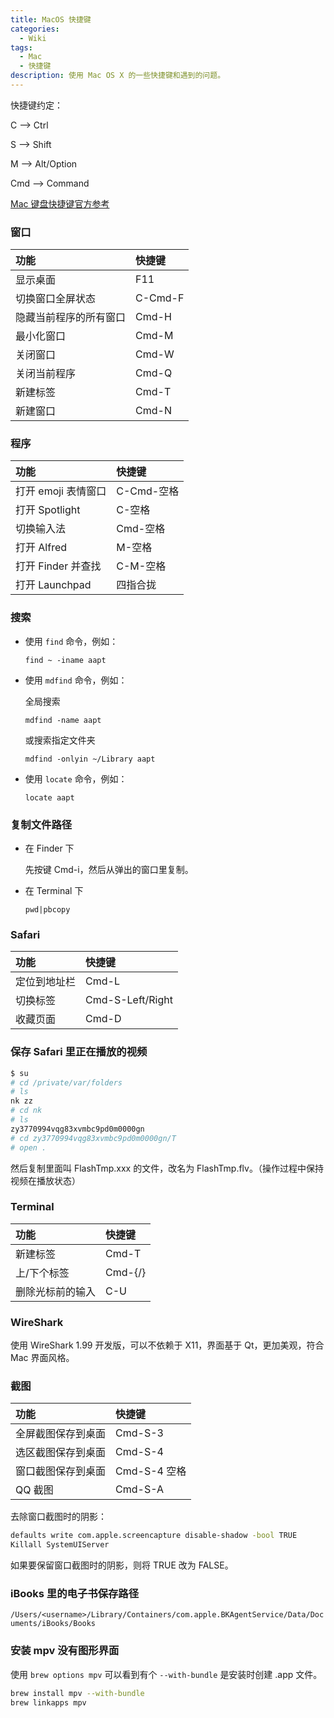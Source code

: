 ```yaml
---
title: MacOS 快捷键
categories:
  - Wiki
tags:
  - Mac
  - 快捷键
description: 使用 Mac OS X 的一些快捷键和遇到的问题。
---
```


快捷键约定：

C --> Ctrl

S --> Shift

M --> Alt/Option

Cmd --> Command

[Mac 键盘快捷键官方参考](https://support.apple.com/zh-cn/HT201236)

### 窗口

| 功能                   | 快捷键  |
|:-----------------------|:--------|
| 显示桌面               | F11     |
| 切换窗口全屏状态       | C-Cmd-F |
| 隐藏当前程序的所有窗口 | Cmd-H   |
| 最小化窗口             | Cmd-M   |
| 关闭窗口               | Cmd-W   |
| 关闭当前程序           | Cmd-Q   |
| 新建标签               | Cmd-T   |
| 新建窗口               | Cmd-N   |

### 程序

| 功能                | 快捷键     |
|:--------------------|:-----------|
| 打开 emoji 表情窗口 | C-Cmd-空格 |
| 打开 Spotlight      | C-空格     |
| 切换输入法          | Cmd-空格   |
| 打开 Alfred         | M-空格     |
| 打开 Finder 并查找  | C-M-空格   |
| 打开 Launchpad      | 四指合拢   |

### 搜索

* 使用 `find` 命令，例如：

  ```
  find ~ -iname aapt
  ```

* 使用 `mdfind` 命令，例如：

  全局搜索

  ```
  mdfind -name aapt
  ```

  或搜索指定文件夹

  ```
  mdfind -onlyin ~/Library aapt
  ```

* 使用 `locate` 命令，例如：

  ```
  locate aapt
  ```

### 复制文件路径

* 在 Finder 下

  先按键 Cmd-i，然后从弹出的窗口里复制。

* 在 Terminal 下

  ```
  pwd|pbcopy
  ```

### Safari

| 功能         | 快捷键           |
|:-------------|:-----------------|
| 定位到地址栏 | Cmd-L            |
| 切换标签     | Cmd-S-Left/Right |
| 收藏页面     | Cmd-D            |

### 保存 Safari 里正在播放的视频

```sh
$ su
# cd /private/var/folders
# ls
nk zz
# cd nk
# ls
zy3770994vqg83xvmbc9pd0m0000gn
# cd zy3770994vqg83xvmbc9pd0m0000gn/T
# open .
```

然后复制里面叫 FlashTmp.xxx 的文件，改名为 FlashTmp.flv。（操作过程中保持视频在播放状态）

### Terminal

| 功能             | 快捷键  |
|:-----------------|:--------|
| 新建标签         | Cmd-T   |
| 上/下个标签      | Cmd-{/} |
| 删除光标前的输入 | C-U     |

### WireShark

使用 WireShark 1.99 开发版，可以不依赖于 X11，界面基于 Qt，更加美观，符合 Mac 界面风格。

### 截图

| 功能               | 快捷键       |
|:-------------------|:-------------|
| 全屏截图保存到桌面 | Cmd-S-3      |
| 选区截图保存到桌面 | Cmd-S-4      |
| 窗口截图保存到桌面 | Cmd-S-4 空格 |
| QQ 截图            | Cmd-S-A      |

去除窗口截图时的阴影：

```sh
defaults write com.apple.screencapture disable-shadow -bool TRUE
Killall SystemUIServer
```

如果要保留窗口截图时的阴影，则将 TRUE 改为 FALSE。

### iBooks 里的电子书保存路径

`/Users/<username>/Library/Containers/com.apple.BKAgentService/Data/Documents/iBooks/Books`

### 安装 mpv 没有图形界面

使用 `brew options mpv` 可以看到有个 `--with-bundle` 是安装时创建 .app 文件。

```sh
brew install mpv --with-bundle
brew linkapps mpv
```
